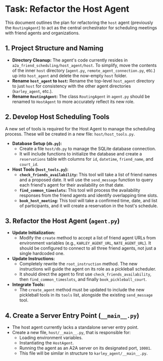 # Task: Refactor the Host Agent

This document outlines the plan for refactoring the `host` agent (previously the `RoutingAgent`) to act as the central orchestrator for scheduling meetings with friend agents and organizations.

## 1. Project Structure and Naming

-   **Directory Cleanup:** The agent's code currently resides in `a2a_friend_scheduling/host_agent/host`. To simplify, move the contents of the inner `host` directory (`agent.py`, `remote_agent_connection.py`, etc.) up into `host_agent` and delete the now-empty `host` folder.
-   **Rename `host_agent` to `host`:** Rename the top-level `host_agent` directory to just `host` for consistency with the other agent directories (`karley_agent`, etc.).
-   **Rename `RoutingAgent`:** The class `RoutingAgent` in `agent.py` should be renamed to `HostAgent` to more accurately reflect its new role.

## 2. Develop Host Scheduling Tools

A new set of tools is required for the Host Agent to manage the scheduling process. These will be created in a new file: `host/host_tools.py`.

-   **Database Setup (`db.py`):**
    -   Create a file `host/db.py` to manage the SQLite database connection.
    -   It will include functions to initialize the database and create a `reservations` table with columns for `id`, `datetime`, `friend_name`, and `court_id`.
-   **Host Tools (`host_tools.py`):**
    -   **`check_friends_availability`:** This tool will take a list of friend names and a proposed date. It will use the `send_message` function to query each friend's agent for their availability on that date.
    -   **`find_common_timeslots`:** This tool will process the availability responses from the friend agents and identify overlapping time slots.
    -   **`book_host_meeting`:** This tool will take a confirmed time, date, and list of participants, and it will create a reservation in the host's schedule.

## 3. Refactor the Host Agent (`agent.py`)

-   **Update Initialization:**
    -   Modify the `create` method to accept a list of friend agent URLs from environment variables (e.g., `KARLEY_AGENT_URL`, `NATE_AGENT_URL`). It should be configured to connect to all three friend agents, not just a single hardcoded one.
-   **Update Instructions:**
    -   Completely rewrite the `root_instruction` method. The new instructions will guide the agent on its role as a pickleball scheduler.
    -   It should direct the agent to first use `check_friends_availability`, then `find_common_timeslots`, and finally `book_pickleball_court`.
-   **Integrate Tools:**
    -   The `create_agent` method must be updated to include the new pickleball tools in its `tools` list, alongside the existing `send_message` tool.

## 4. Create a Server Entry Point (`__main__.py`)

-   The host agent currently lacks a standalone server entry point.
-   Create a new file, `host/__main__.py`, that is responsible for:
    -   Loading environment variables.
    -   Instantiating the `HostAgent`.
    -   Running the agent as an A2A server on its designated port, `10001`.
    -   This file will be similar in structure to `karley_agent/__main__.py`.
